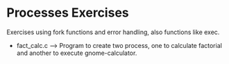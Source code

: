 # Processes Exercises

Exercises using fork functions and error handling, also functions like exec.

* fact_calc.c --> Program to create two process, one to calculate factorial and another to execute gnome-calculator.
